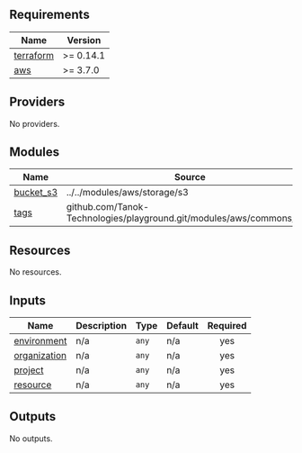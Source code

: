 <!-- BEGIN_TF_DOCS -->
## Requirements

| Name | Version |
|------|---------|
| <a name="requirement_terraform"></a> [terraform](#requirement\_terraform) | >= 0.14.1 |
| <a name="requirement_aws"></a> [aws](#requirement\_aws) | >= 3.7.0 |

## Providers

No providers.

## Modules

| Name | Source | Version |
|------|--------|---------|
| <a name="module_bucket_s3"></a> [bucket\_s3](#module\_bucket\_s3) | ../../modules/aws/storage/s3 |  |
| <a name="module_tags"></a> [tags](#module\_tags) | github.com/Tanok-Technologies/playground.git/modules/aws/commons/tags |  |

## Resources

No resources.

## Inputs

| Name | Description | Type | Default | Required |
|------|-------------|------|---------|:--------:|
| <a name="input_environment"></a> [environment](#input\_environment) | n/a | `any` | n/a | yes |
| <a name="input_organization"></a> [organization](#input\_organization) | n/a | `any` | n/a | yes |
| <a name="input_project"></a> [project](#input\_project) | n/a | `any` | n/a | yes |
| <a name="input_resource"></a> [resource](#input\_resource) | n/a | `any` | n/a | yes |

## Outputs

No outputs.
<!-- END_TF_DOCS -->